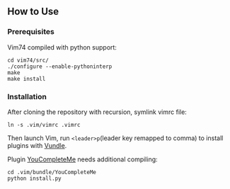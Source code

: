 How to Use
-------------------------------------------------
### Prerequisites
Vim74 compiled with python support:

    cd vim74/src/
    ./configure --enable-pythoninterp
    make
    make install

### Installation
After cloning the repository with recursion, symlink vimrc file:

    ln -s .vim/vimrc .vimrc

Then launch Vim, run `<leader>p`(leader key remapped to comma) to install plugins with [Vundle](https://github.com/VundleVim/Vundle.vim).

Plugin [YouCompleteMe](https://github.com/Valloric/YouCompleteMe) needs additional compiling:

    cd .vim/bundle/YouCompleteMe
    python install.py
